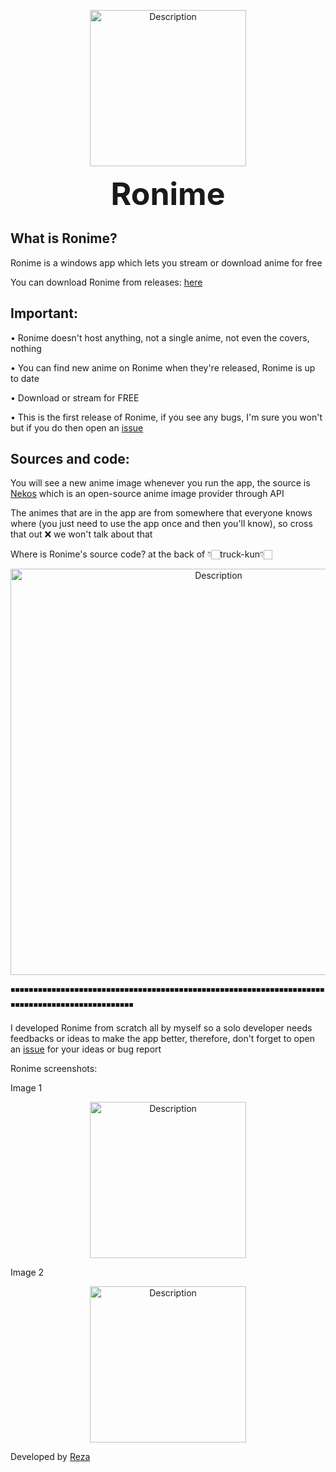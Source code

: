 <p align="center">
    <img src="logo" alt="Description" width="250"/>
</p>

<p align="center">
  <strong><span style="font-size:50px;">Ronime</span></strong>
</p>

**What is Ronime?**
--------------------
Ronime is a windows app which lets you stream or download anime for free

You can download Ronime from releases: [here](https://github.com/Space-00/Ronime/releases)

**Important:**
--------------------
• Ronime doesn't host anything, not a single anime, not even the covers, nothing

• You can find new anime on Ronime when they're released, Ronime is up to date

• Download or stream for FREE

• This is the first release of Ronime, if you see any bugs, I'm sure you won't but if you do then open an [issue](https://github.com/Space-00/Ronime/issues)


**Sources and code:**
--------------------

You will see a new anime image whenever you run the app, the source is [Nekos](https://nekosapi.com/) which is an open-source anime image provider through API

The animes that are in the app are from somewhere that everyone knows where (you just need to use the app once and then you'll know), so cross that out ❌ we won't talk about that

Where is Ronime's source code? at the back of 👇🏻truck-kun👇🏻

<p align="center">
    <img src="https://pic.bstarstatic.com/ugc/1fd86ae141911432b4e968366f46c508.jpeg" alt="Description" width="650"/>
</p>

◾◾◾◾◾◾◾◾◾◾◾◾◾◾◾◾◾◾◾◾◾◾◾◾◾◾◾◾◾◾◾◾◾◾◾◾◾◾◾◾◾◾◾◾◾◾◾◾◾◾◾◾◾◾◾◾◾◾◾◾◾◾◾◾◾◾◾◾◾◾◾◾◾◾◾◾◾◾◾◾◾◾◾◾◾◾◾◾◾◾◾◾◾◾◾◾

I developed Ronime from scratch all by myself so a solo developer needs feedbacks or ideas to make the app better, therefore, don't forget to open an [issue](https://github.com/Space-00/Ronime/issues) for your ideas or bug report

Ronime screenshots:

Image 1

<p align="center">
    <img src="1" alt="Description" width="250"/>
</p>

Image 2

<p align="center">
    <img src="2" alt="Description" width="250"/>
</p>

Developed by [Reza](https://github.com/Space-00)
